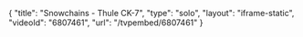 {
    "title": "Snowchains - Thule CK-7",
    "type": "solo",
    "layout": "iframe-static",
    "videoId": "6807461",
    "url": "\/tvpembed\/6807461"
}